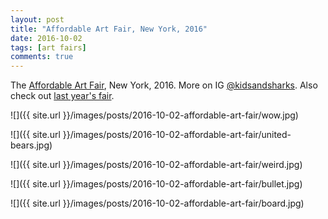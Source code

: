```yaml
---
layout: post
title: "Affordable Art Fair, New York, 2016"
date: 2016-10-02
tags: [art fairs]
comments: true
---
```

The [Affordable Art Fair](http://affordableartfair.com/newyork), New York, 2016. More on IG [@kidsandsharks](https://www.instagram.com/kidsandsharks). Also check out [last year's fair](/2015/09/09/affordable-art-fair.html).

![]({{ site.url }}/images/posts/2016-10-02-affordable-art-fair/wow.jpg)

![]({{ site.url }}/images/posts/2016-10-02-affordable-art-fair/united-bears.jpg)

![]({{ site.url }}/images/posts/2016-10-02-affordable-art-fair/weird.jpg)

![]({{ site.url }}/images/posts/2016-10-02-affordable-art-fair/bullet.jpg)

![]({{ site.url }}/images/posts/2016-10-02-affordable-art-fair/board.jpg)
